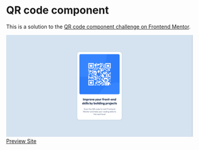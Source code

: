 # QR code component

This is a solution to the [QR code component challenge on Frontend Mentor](https://www.frontendmentor.io/challenges/qr-code-component-iux_sIO_H).

![Alt text](./images/screenshot.png "screenshot")
[Preview Site](https://quangnhn16.github.io/qr-code-component/)

